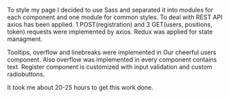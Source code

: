 To style my page I decided to use Sass and separated it into modules for each component and one module for common styles.
To deal with REST API axios has been applied. 1 POST(registration) and 3 GET(users, positions, token) requests were implemented by axios.
Redux was applied for state managment.

Tooltips, overflow and linebreaks were implemented in Our cheerful users component.
Also overflow was implemented in every component contains text.
Register component is customized with input validation and custom radiobuttons.

It took me about 20-25 hours to get this work done.
